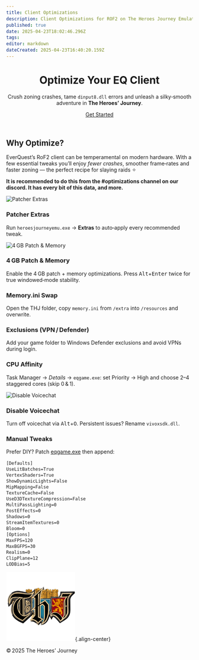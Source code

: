 ```yaml
---
title: Client Optimizations
description: Client Optimizations for ROF2 on The Heroes Journey Emulator
published: true
date: 2025-04-23T18:02:46.296Z
tags: 
editor: markdown
dateCreated: 2025-04-23T16:40:20.159Z
---
```


<!-- Hero Banner -->
<header class="thj-hero" id="top">
  <div class="thj-hero__inner">
    <h1>Optimize Your EQ&nbsp;Client</h1>
    <p>Crush zoning crashes, tame <code>dinput8.dll</code> errors and unleash a silky‑smooth adventure in <strong>The&nbsp;Heroes’ Journey</strong>.</p><p></p><p></p>
    <a href="#get-started" class="thj-btn thj-btn--primary">Get&nbsp;Started</a>
  </div>
</header>

<!-- Intro -->
<section id="get-started" class="thj-section thj-section--narrow">
  <h2>Why Optimize?</h2>
  <p>EverQuest’s RoF2 client can be temperamental on modern hardware. With a few essential tweaks you’ll enjoy <em>fewer crashes</em>, smoother frame‑rates and faster zoning — the perfect recipe for slaying raids ✧</p>
  <p class="thj-note"><strong>It is recommended to do this from the #optimizations channel on our discord. It has every bit of this data, and more.</strong></p>

</section>

<!-- Card Grid -->
<section class="thj-card-grid">
  <!-- FEATURED CARD (all cards are now same width) -->
  <article class="thj-card thj-card--span2">
    <img src="https://iili.io/3RtzJ4e.jpg" alt="Patcher Extras" loading="lazy">
    <h3>Patcher Extras</h3>
    <p>Run <code>heroesjourneyemu.exe</code> → <strong>Extras</strong> to auto‑apply every recommended tweak.</p>
  </article>

  <!-- The rest of the cards now span 2 columns to match -->
  <article class="thj-card thj-card--span2">
    <img src="https://iili.io/3Rtur9s.png" alt="4 GB Patch &amp; Memory" loading="lazy">
    <h3>4 GB Patch &amp; Memory</h3>
    <p>Enable the 4 GB patch + memory optimizations. Press <kbd>Alt</kbd>+<kbd>Enter</kbd> twice for true windowed‑mode stability.</p>
  </article>

  <article class="thj-card thj-card--span2">
    <h3>Memory.ini Swap</h3>
    <p>Open the THJ folder, copy <code>memory.ini</code> from <code>/extra</code> into <code>/resources</code> and overwrite.</p>
  </article>

  <article class="thj-card thj-card--span2">
    <h3>Exclusions (VPN / Defender)</h3>
    <p>Add your game folder to Windows Defender exclusions and avoid VPNs during login.</p>
  </article>

  <article class="thj-card thj-card--span2">
    <h3>CPU Affinity</h3>
    <p>Task Manager → <em>Details</em> → <code>eqgame.exe</code>: set Priority → High and choose 2–4 staggered cores (skip&nbsp;0 &amp; 1).</p>
  </article>

  <article class="thj-card thj-card--span2">
    <img src="https://iili.io/3RDaaXs.png" alt="Disable Voicechat" loading="lazy">
    <h3>Disable Voicechat</h3>
    <p>Turn off voicechat via <kbd>Alt</kbd>+<kbd>O</kbd>. Persistent issues? Rename <code>vivoxsdk.dll</code>.</p>
  </article>

  <!-- Manual tweaks – keep wide at the end -->
  <article class="thj-card thj-card--wide">
    <h3>Manual Tweaks</h3>
    <p>Prefer DIY? Patch <a href="https://ntcore.com/4gb-patch/" target="_blank" rel="noreferrer">eqgame.exe</a> then append:</p>

```
[Defaults]
UseLitBatches=True
VertexShaders=True
ShowDynamicLights=False
MipMapping=False
TextureCache=False
UseD3DTextureCompression=False
MultiPassLighting=0
PostEffects=0
Shadows=0
StreamItemTextures=0
Bloom=0
[Options]
MaxFPS=120
MaxBGFPS=30
Realism=0
ClipPlane=12
LODBias=5
```
  </article>
</section>

![pagebreak3.webp](/pagebreak3.webp){.align-center}<footer class="thj-footer">© 2025 The Heroes’ Journey</footer>
